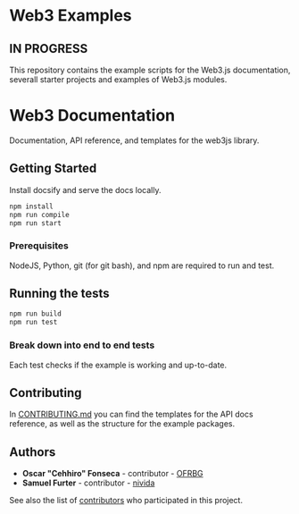 # Web3 Examples

## IN PROGRESS

This repository contains the example scripts for the Web3.js documentation,
severall starter projects and examples of Web3.js modules.

# Web3 Documentation

Documentation, API reference, and templates for the web3js library.

## Getting Started

Install docsify and serve the docs locally.

```bash
npm install
npm run compile
npm run start
```

### Prerequisites

NodeJS, Python, git (for git bash), and npm are required to run and test.

## Running the tests

```bash
npm run build
npm run test
```

### Break down into end to end tests

Each test checks if the example is working and up-to-date.

## Contributing

In [CONTRIBUTING.md](CONTRIBUTING.md) you can find the templates for the API docs reference, as well as the structure for the example packages.

## Authors

* **Oscar "Cehhiro" Fonseca** - contributor - [OFRBG](https://github.com/OFRBG)
* **Samuel Furter** - contributor - [nivida](https://github.com/nivida)

See also the list of [contributors](https://github.com/ethereum/web3-examples/contributors) who participated in this project.
